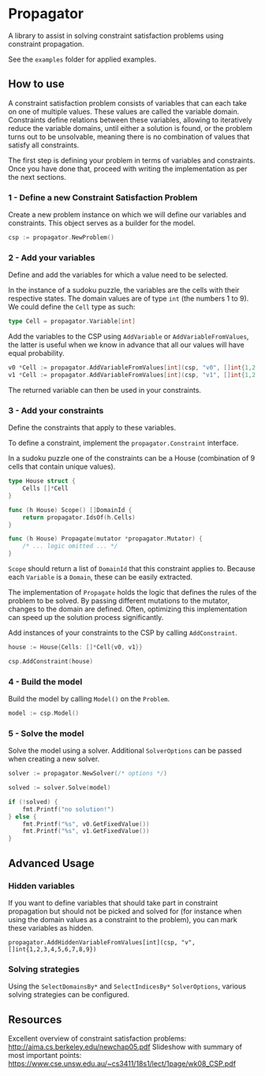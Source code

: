 # Propagator

A library to assist in solving constraint satisfaction problems using constraint propagation.

See the `examples` folder for applied examples.

## How to use

A constraint satisfaction problem consists of variables that can each take on one of multiple values.
These values are called the variable domain.
Constraints define relations between these variables, allowing to iteratively reduce the variable domains, until either a solution is found, or the problem turns out to be unsolvable, meaning there is no combination of values that satisfy all constraints.

The first step is defining your problem in terms of variables and constraints. Once you have done that, proceed with writing the implementation as per the next sections.

### 1 - Define a new Constraint Satisfaction Problem

Create a new problem instance on which we will define our variables and constraints. This object serves as a builder for the model.

```go
csp := propagator.NewProblem()
```

### 2 - Add your variables

Define and add the variables for which a value need to be selected.

In the instance of a sudoku puzzle, the variables are the cells with their respective states. The domain values are of type `int` (the numbers 1 to 9).
We could define the `Cell` type as such:
```go
type Cell = propagator.Variable[int]
```

Add the variables to the CSP using `AddVariable` or `AddVariableFromValues`, the latter is useful when we know in advance that all our values will have equal probability.
```go
v0 *Cell := propagator.AddVariableFromValues[int](csp, "v0", []int{1,2,3,4,5,6,7,8,9})
v1 *Cell := propagator.AddVariableFromValues[int](csp, "v1", []int{1,2,3,4,5,6,7,8,9})
```

The returned variable can then be used in your constraints.

### 3 - Add your constraints

Define the constraints that apply to these variables.

To define a constraint, implement the `propagator.Constraint` interface.

In a sudoku puzzle one of the constraints can be a House (combination of 9 cells that contain unique values).
```go
type House struct {
	Cells []*Cell
}

func (h House) Scope() []DomainId {
	return propagator.IdsOf(h.Cells)
}

func (h House) Propagate(mutator *propagator.Mutator) {
	/* ... logic omitted ... */
}
```
`Scope` should return a list of `DomainId` that this constraint applies to. Because each `Variable` is a `Domain`, these can be easily extracted.

The implementation of `Propagate` holds the logic that defines the rules of the problem to be solved.
By passing different mutations to the mutator, changes to the domain are defined.
Often, optimizing this implementation can speed up the solution process significantly.

Add instances of your constraints to the CSP by calling `AddConstraint`.
```go
house := House{Cells: []*Cell{v0, v1}}

csp.AddConstraint(house)
```

### 4 - Build the model

Build the model by calling `Model()` on the `Problem`.
```go
model := csp.Model()
```

### 5 - Solve the model

Solve the model using a solver. Additional `SolverOptions` can be passed when creating a new solver.
```go
solver := propagator.NewSolver(/* options */)

solved := solver.Solve(model)

if (!solved) {
    fmt.Printf("no solution!")
} else {
    fmt.Printf("%s", v0.GetFixedValue())
    fmt.Printf("%s", v1.GetFixedValue())
}
```

## Advanced Usage

### Hidden variables

If you want to define variables that should take part in constraint propagation but should not be picked and solved for (for instance when using the domain values as a constraint to the problem), you can mark these variables as hidden.

```
propagator.AddHiddenVariableFromValues[int](csp, "v", []int{1,2,3,4,5,6,7,8,9})
```

### Solving strategies

Using the `SelectDomainsBy*` and `SelectIndicesBy*` `SolverOptions`, various solving strategies can be configured.

## Resources

Excellent overview of constraint satisfaction problems: http://aima.cs.berkeley.edu/newchap05.pdf
Slideshow with summary of most important points: https://www.cse.unsw.edu.au/~cs3411/18s1/lect/1page/wk08_CSP.pdf